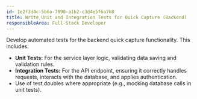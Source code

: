 ```yaml
---
id: 1e2f3d4c-5b6a-7890-a1b2-c3d4e5f6a7b8
title: Write Unit and Integration Tests for Quick Capture (Backend)
responsibleArea: Full-Stack Developer
---
```

Develop automated tests for the backend quick capture functionality. This includes:
*   **Unit Tests:** For the service layer logic, validating data saving and validation rules.
*   **Integration Tests:** For the API endpoint, ensuring it correctly handles requests, interacts with the database, and applies authentication.
*   Use of test doubles where appropriate (e.g., mocking database calls in unit tests).